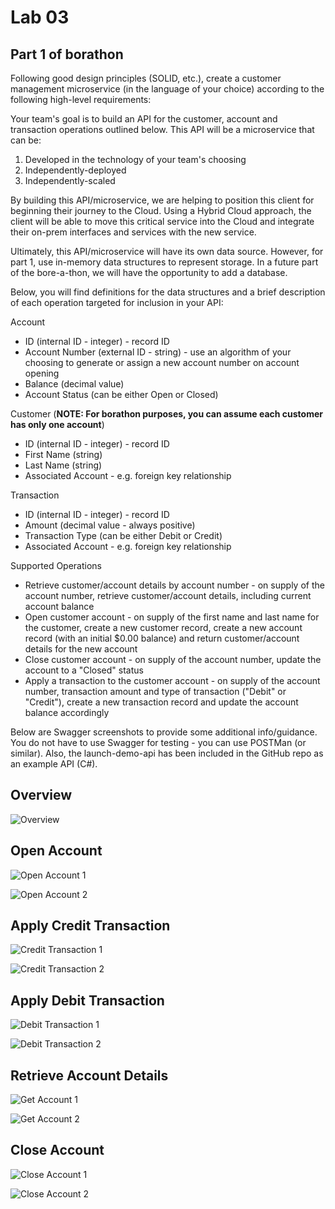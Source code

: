 # Lab 03

## Part 1 of borathon

Following good design principles (SOLID, etc.), create a customer management microservice (in the language of your choice) according to the following high-level requirements:

Your team's goal is to build an API for the customer, account and transaction operations outlined below. This API will be a microservice that can be:
1) Developed in the technology of your team's choosing
2) Independently-deployed
3) Independently-scaled

By building this API/microservice, we are helping to position this client for beginning their journey to the Cloud. Using a Hybrid Cloud approach, the client will be able to move this critical service into the Cloud and integrate their on-prem interfaces and services with the new service.

Ultimately, this API/microservice will have its own data source. However, for part 1, use in-memory data structures to represent storage. In a future part of the bore-a-thon, we will have the opportunity to add a database.

Below, you will find definitions for the data structures and a brief description of each operation targeted for inclusion in your API:

Account
- ID (internal ID - integer) - record ID
- Account Number (external ID - string) - use an algorithm of your choosing to generate or assign a new account number on account opening
- Balance (decimal value)
- Account Status (can be either Open or Closed)

Customer (**NOTE: For borathon purposes, you can assume each customer has only one account**)
- ID (internal ID - integer) - record ID
- First Name (string)
- Last Name (string)
- Associated Account - e.g. foreign key relationship

Transaction
- ID (internal ID - integer) - record ID
- Amount (decimal value - always positive)
- Transaction Type (can be either Debit or Credit)
- Associated Account - e.g. foreign key relationship

Supported Operations
- Retrieve customer/account details by account number - on supply of the account number, retrieve customer/account details, including current account balance
- Open customer account - on supply of the first name and last name for the customer, create a new customer record, create a new account record (with an initial $0.00 balance) and return customer/account details for the new account
- Close customer account - on supply of the account number, update the account to a "Closed" status
- Apply a transaction to the customer account - on supply of the account number, transaction amount and type of transaction ("Debit" or "Credit"), create a new transaction record and update the account balance accordingly

Below are Swagger screenshots to provide some additional info/guidance. You do not have to use Swagger for testing - you can use POSTMan (or similar). Also, the launch-demo-api has been included in the GitHub repo as an example API (C#).

## Overview

![Overview](./images/overview.png)

## Open Account

![Open Account 1](./images/open-account1.png)

![Open Account 2](./images/open-account2.png)

## Apply Credit Transaction

![Credit Transaction 1](./images/credit-xaction1.png)

![Credit Transaction 2](./images/credit-xaction2.png)

## Apply Debit Transaction

![Debit Transaction 1](./images/debit-xaction1.png)

![Debit Transaction 2](./images/debit-xaction2.png)

## Retrieve Account Details

![Get Account 1](./images/get-account1.png)

![Get Account 2](./images/get-account2.png)

## Close Account

![Close Account 1](./images/close-account1.png)

![Close Account 2](./images/close-account2.png)
